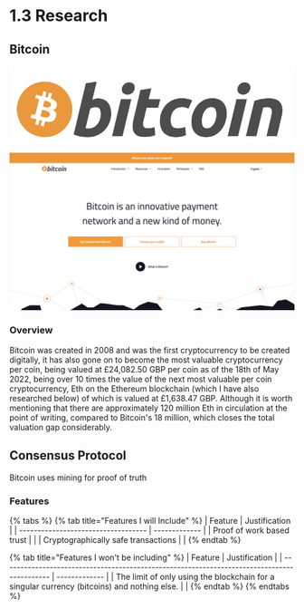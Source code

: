 # 1.3 Research

## Bitcoin

![](../.gitbook/assets/image.png)

![](<../.gitbook/assets/image (1).png>)

### Overview

Bitcoin was created in 2008 and was the first cryptocurrency to be created digitally, it has also gone on to become the most valuable cryptocurrency per coin, being valued at £24,082.50 GBP per coin as of the 18th of May 2022, being over 10 times the value of the next most valuable per coin cryptocurrency, Eth on the Ethereum blockchain (which I have also researched below) of which is valued at £1,638.47 GBP. Although it is worth mentioning that there are approximately 120 million Eth in circulation at the point of writing, compared to Bitcoin's 18 million, which closes the total valuation gap considerably.



## Consensus Protocol

Bitcoin uses mining for proof of truth&#x20;

### Features

{% tabs %}
{% tab title="Features I will Include" %}
| Feature                             | Justification |
| ----------------------------------- | ------------- |
| Proof of work based trust           |               |
| Cryptographically safe transactions |               |
{% endtab %}

{% tab title="Features I won't be including" %}
| Feature                                                                                     | Justification |
| ------------------------------------------------------------------------------------------- | ------------- |
| The limit of only using the blockchain for a singular currency (bitcoins) and nothing else. |               |
{% endtab %}
{% endtabs %}
